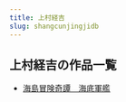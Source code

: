 ```yaml
---
title: 上村経吉
slug: shangcunjingjidb
---
```


## 上村経吉の作品一覧

- [海島冒険奇譚　海底軍艦](haidaomouxianqitanhaidijunjianc8)
